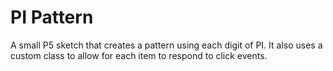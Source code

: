# PI Pattern
A small P5 sketch that creates a pattern using each digit of PI. It also uses a custom class to allow for each item to respond to click events.